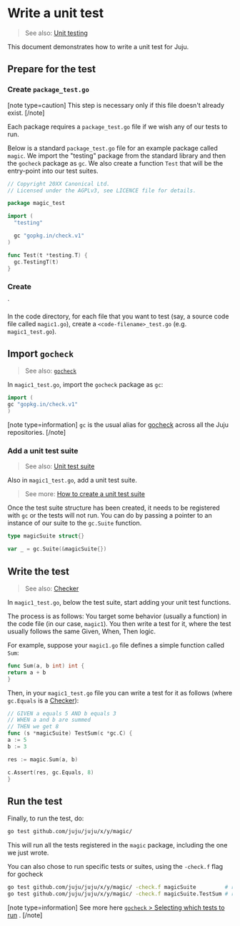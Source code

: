 # Write a unit test
> See also: [Unit testing](/doc/dev/reference/testing/unit-testing/index.md)

This document demonstrates how to write a unit test for Juju.

## Prepare for the test

### Create `package_test.go`

[note type=caution]
This step is necessary only if this file doesn't already exist.
[/note]

Each package requires a `package_test.go` file if we wish any of our tests to run.

Below is a standard `package_test.go` file for an example package called `magic`. We import the "testing" package from
the standard library and then the `gocheck` package as `gc`. We also create a function `Test` that will be the
entry-point into our test suites.

<!--?loads the test suites that have been added to a list by var in the "HTG create a test suite"-->
<!-- // TestingT runs all test suites registered with the Suite function,
// printing results to stdout, and reporting any failures back to
// the "testing" package.-->

```go
// Copyright 20XX Canonical Ltd.
// Licensed under the AGPLv3, see LICENCE file for details.

package magic_test

import (
  "testing"

  gc "gopkg.in/check.v1"
)

func Test(t *testing.T) {
  gc.TestingT(t)
}
```


### Create

`

In the code directory, for each file that you want to test (say, a source code file called `magic1.go`), create a
`<code-filename>_test.go`  (e.g. `magic1_test.go`).

## Import `gocheck`
> See also:  [`gocheck`]( https://labix.org/gocheck)

In `magic1_test.go`, import the `gocheck` package as `gc`:

```go
import (
gc "gopkg.in/check.v1"
)
```

[note type=information]
`gc` is the usual alias for [gocheck](https://labix.org/gocheck) across all the Juju repositories.
[/note]

### Add a unit test suite

> See also: [Unit test suite](/doc/dev/reference/testing/unit-testing/unit-test-suite.md)

Also in `magic1_test.go`, add a unit test suite.

> See more: [How to create a unit test suite](create-unit-test-suite.md)

Once the test suite structure has been created, it needs to be registered with `gc` or the tests will not run. You can
do by passing a pointer to an instance of our suite to the `gc.Suite` function.

```go
type magicSuite struct{}

var _ = gc.Suite(&magicSuite{})
```

## Write the test

> See also: [Checker](/doc/dev/reference/testing/unit-testing/checker.md)

In `magic1_test.go`, below the test suite, start adding your unit test functions.

The process is as follows: You target some behavior (usually a function) in the code file (in our case, `magic1`). You
then write a test for it, where the test usually follows the same Given, When, Then logic.

For example, suppose your `magic1.go` file defines a simple function called `Sum`:

```go
func Sum(a, b int) int {
return a + b
}
```

Then, in your `magic1_test.go` file you can write a test for it as follows (where `gc.Equals` is
a [Checker](/doc/dev/reference/testing/unit-testing/checker.md)):

```go
// GIVEN a equals 5 AND b equals 3
// WHEN a and b are summed 
// THEN we get 8
func (s *magicSuite) TestSum(c *gc.C) {
a := 5
b := 3

res := magic.Sum(a, b)

c.Assert(res, gc.Equals, 8)
}
```

## Run the test

Finally, to run the test, do:

```bash
go test github.com/juju/juju/x/y/magic/
```

This will run all the tests registered in the `magic` package, including the one we just wrote.

You can also chose to run specific tests or suites, using the `-check.f` flag for gocheck

```bash
go test github.com/juju/juju/x/y/magic/ -check.f magicSuite         # run the magicSuite only
go test github.com/juju/juju/x/y/magic/ -check.f magicSuite.TestSum # run the test TestSum in magicSuite only
```

[note type=information]
See more here [`gocheck` > Selecting which tests to run](https://labix.org/gocheck) .
[/note]


